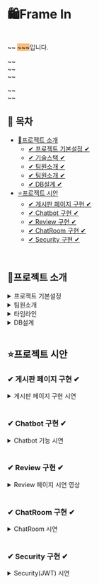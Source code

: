 # 🛍Frame In

<br>
~~ <span style="background-color: #F7BE81; color:black">~~~</span>입니다.


~~ <br>
~~<br>
~~<br>

~~ <br>
~~
<br>


## 📌 목차

* [🔎프로젝트 소개](#프로젝트-소개)
  + [✔ 프로젝트 기본설정 ✔](#프로젝트-기본설정)
  + [✔ 기술스택 ✔](#프로젝트-기본설정)
  + [✔ 팀원소개 ✔](#Chatbot-구현)
  + [✔ 팀원소개 ✔](#팀원소개)
  + [✔ DB설계 ✔](#DB설계)
* [⭐프로젝트 시안](#프로젝트-시안)
    + [✔ 게시판 페이지 구현 ✔](#-게시판-페이지-구현-)
    + [✔ Chatbot 구현 ✔](#-chatbot-구현-)
    + [✔ Review 구현 ✔](#-Review-구현-)
    + [✔ ChatRoom 구현 ✔](#-ChatRoom-구현-)
    + [✔ Security 구현 ✔](#-Security-구현-)

<br>

## 🔎프로젝트 소개

<details>
<summary>프로젝트 기본설정</summary>

|제목|내용|
|------|---|
|일정|2025/2/14~2025/3/18|
|주제|영화 예매 사이트|
|프로젝트명|Frame In|
|프로그래밍 언어|JAVA|
|프레임워크|Springboot|
|데이터베이스|MySql8|
|개발툴|


</details>

<details>
<summary> 팀원소개</summary>

<table>
  <tbody>
    <tr>
      <th align="center"><a href=""><img src="이미지주소" width="100px;" alt=""/><br /><sub><b>FE 팀장 : 박**</b></sub></a><br /></th>
</tr>
<tr>

<td>DB설계, 회원CRUD(개인정보), <br>OAuth2, Security </td>
<td> 관리자페이지<br>, Chatbot, <br>강사소개 페이지, <br>INDEX 애니메이션 기능 </td>
<td> 상품목록, 상품상세,<br> 장바구니(시간표), 구매, <br>구매리스트 </td>
<td> 게시판 CRUD,<br> exception </td>
<td> INDEX 페이지 CSS ,<br>1:1 문의내역, 덧글</td>
</tr>
  </tbody>
</table>



</details>

<details>
<summary> 타임라인</summary>

![Image](https://github.com/user-attachments/assets/bff463eb-d34f-4a3a-b847-57b2873b754a)

</details>

<details>
<summary> DB설계 </summary>

![Image](https://github.com/user-attachments/assets/52ef9b51-7ebc-4282-93cb-f7a5401e548d)

</details>
<br>

## ⭐프로젝트 시안

### ✔ 게시판 페이지 구현 ✔
<details>
<summary>게시판 페이지 구현 시연 </summary>



https://github.com/user-attachments/assets/c551c904-4374-4239-af67-aeda5f1f5a16


- 로그인되어 있을 경우 본인 게시글 업로드,수정,삭제 가능
- 공지사항은 ADMIN만 작성 가능
- 카테고리 클릭시 카테고리에 맞는 게시글 리스트 정렬(기본적으로 최신순)
- 검색기능, 페이징 처리
- 댓글 추가
- 좋아요 기능(좋아요 누른 사용자 확인 가능)
- 파일 처리
- 댓글개수,조회수,파일여부 확인 가능
</details>

<br>

### ✔ Chatbot 구현 ✔
<details>
<summary>Chatbot 기능 시연 </summary>
  
https://github.com/user-attachments/assets/ae579b70-872b-4846-99b8-60ed7b7efe55


- Komoran을 사용한 챗봇 서비스
- 영화 정보,영화관 위치 정보,도움말 제공
  <br>
* 사용자의 입력 문장에서 Komoran으로 명사를 추출, Data Base에서 추출한 명사가 포함된 정보를 제공
* 예)추출한 명사에 영화가 있을 경우 MovieEntity에서 다음 명사가 포함된 데이터를 찾아 제공


</details>


<br>

### ✔ Review 구현 ✔
<details>
<summary>Review 페이지 시연 영상</summary>


https://github.com/user-attachments/assets/3cd37ab8-6e69-413e-ba6a-3b178669abe1

- 로그인 안되어 있을 시 리뷰 입력창 대신 로그인 하러 가기 링크
- 평점 추가
- 공감 버튼(공감 누른 사용자 확인 가능)
- 중복 리뷰 작성 불가능
- 본인 댓글,ADMIN만 리뷰 삭제 가능
- 공감순,최신순 버튼(기본 최신순이며 공감개수가 같을시 더 최신 댓글이 위에서 부터 정렬)

</details>

<br>

### ✔ ChatRoom 구현 ✔
<details>
<summary>ChatRoom 시연 </summary>



https://github.com/user-attachments/assets/188e2580-7c05-41a4-94aa-42508064fe9c

- 로그인 되어있어야 접속 가능
- WebSocket을 사용한 실시간 양방향 채팅 서비스
- 로그아웃, 새로고침 해도 채팅 내역 남아있도록 Local Storage에 채팅내역 저장(ADMIN만 삭제 가능)
- 본인 채팅 내역 확인 가능(Data Base에 저장)
- 비속어 사용시 자동으로 필터링(Data Base에 필터링 없이 저장)

</details>

<br>

### ✔ Security 구현 ✔
<details>
<summary>Security(JWT) 시연 </summary>


https://github.com/user-attachments/assets/6c54345f-afbc-4cd7-8990-984334ae61fe

- 로그인시 LoginSuccessHandler에서 AccessToken,RefreshToken 발급 -> 쿠키에 저장 -> 백 서버에 데이터 요청시 쿠키에 저장된 AccessToken을 검증
- AccessToken은 탈취당할 위험이 있어 유지기간이 짧음-> AccessToken이 만료된 경우 RefreshToken을 검증하여 AccessToken을 재발급
- JwtAxios 사용

</details>

